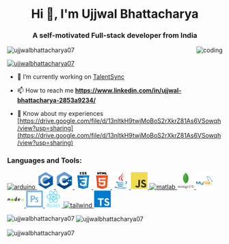<h1 align="center">Hi 👋, I'm Ujjwal Bhattacharya</h1>
<h3 align="center">A self-motivated Full-stack developer from India</h3>
<img align="right" alt="coding" width"500" src="https://i.gifer.com/STRh.gif">
<p align="left"> <img src="https://komarev.com/ghpvc/?username=ujjwalbhattacharya07&label=Profile%20views&color=0e75b6&style=flat" alt="ujjwalbhattacharya07" /> </p>

<p align="left"> <a href="https://github.com/ryo-ma/github-profile-trophy"><img src="https://github-profile-trophy.vercel.app/?username=ujjwalbhattacharya07" alt="ujjwalbhattacharya07" /></a> </p>

- 🔭 I’m currently working on [TalentSync](https://github.com/ujjwalbhattacharya07/TalentSync-web3conf)

- 📫 How to reach me **https://www.linkedin.com/in/ujjwal-bhattacharya-2853a9234/**

- 📄 Know about my experiences [https://drive.google.com/file/d/13nltkH9twjMoBoS2rXkrZ81As6VSowqh/view?usp=sharing](https://drive.google.com/file/d/13nltkH9twjMoBoS2rXkrZ81As6VSowqh/view?usp=sharing)



<h3 align="left">Languages and Tools:</h3>
<p align="left"> <a href="https://www.arduino.cc/" target="_blank" rel="noreferrer"> <img src="https://cdn.worldvectorlogo.com/logos/arduino-1.svg" alt="arduino" width="40" height="40"/> </a> <a href="https://www.cprogramming.com/" target="_blank" rel="noreferrer"> <img src="https://raw.githubusercontent.com/devicons/devicon/master/icons/c/c-original.svg" alt="c" width="40" height="40"/> </a> <a href="https://www.w3schools.com/cpp/" target="_blank" rel="noreferrer"> <img src="https://raw.githubusercontent.com/devicons/devicon/master/icons/cplusplus/cplusplus-original.svg" alt="cplusplus" width="40" height="40"/> </a> <a href="https://www.w3schools.com/css/" target="_blank" rel="noreferrer"> <img src="https://raw.githubusercontent.com/devicons/devicon/master/icons/css3/css3-original-wordmark.svg" alt="css3" width="40" height="40"/> </a> <a href="https://www.w3.org/html/" target="_blank" rel="noreferrer"> <img src="https://raw.githubusercontent.com/devicons/devicon/master/icons/html5/html5-original-wordmark.svg" alt="html5" width="40" height="40"/> </a> <a href="https://www.java.com" target="_blank" rel="noreferrer"> <img src="https://raw.githubusercontent.com/devicons/devicon/master/icons/java/java-original.svg" alt="java" width="40" height="40"/> </a> <a href="https://developer.mozilla.org/en-US/docs/Web/JavaScript" target="_blank" rel="noreferrer"> <img src="https://raw.githubusercontent.com/devicons/devicon/master/icons/javascript/javascript-original.svg" alt="javascript" width="40" height="40"/> </a> <a href="https://www.mathworks.com/" target="_blank" rel="noreferrer"> <img src="https://upload.wikimedia.org/wikipedia/commons/2/21/Matlab_Logo.png" alt="matlab" width="40" height="40"/> </a> <a href="https://www.mongodb.com/" target="_blank" rel="noreferrer"> <img src="https://raw.githubusercontent.com/devicons/devicon/master/icons/mongodb/mongodb-original-wordmark.svg" alt="mongodb" width="40" height="40"/> </a> <a href="https://www.mysql.com/" target="_blank" rel="noreferrer"> <img src="https://raw.githubusercontent.com/devicons/devicon/master/icons/mysql/mysql-original-wordmark.svg" alt="mysql" width="40" height="40"/> </a> <a href="https://nodejs.org" target="_blank" rel="noreferrer"> <img src="https://raw.githubusercontent.com/devicons/devicon/master/icons/nodejs/nodejs-original-wordmark.svg" alt="nodejs" width="40" height="40"/> </a> <a href="https://www.photoshop.com/en" target="_blank" rel="noreferrer"> <img src="https://raw.githubusercontent.com/devicons/devicon/master/icons/photoshop/photoshop-line.svg" alt="photoshop" width="40" height="40"/> </a> <a href="https://reactjs.org/" target="_blank" rel="noreferrer"> <img src="https://raw.githubusercontent.com/devicons/devicon/master/icons/react/react-original-wordmark.svg" alt="react" width="40" height="40"/> </a> <a href="https://tailwindcss.com/" target="_blank" rel="noreferrer"> <img src="https://www.vectorlogo.zone/logos/tailwindcss/tailwindcss-icon.svg" alt="tailwind" width="40" height="40"/> </a> <a href="https://www.typescriptlang.org/" target="_blank" rel="noreferrer"> <img src="https://raw.githubusercontent.com/devicons/devicon/master/icons/typescript/typescript-original.svg" alt="typescript" width="40" height="40"/> </a> </p>

<p><img align="left" src="https://github-readme-stats.vercel.app/api/top-langs?username=ujjwalbhattacharya07&show_icons=true&locale=en&layout=compact" alt="ujjwalbhattacharya07" /></p>

<p>&nbsp;<img align="center" src="https://github-readme-stats.vercel.app/api?username=ujjwalbhattacharya07&show_icons=true&locale=en" alt="ujjwalbhattacharya07" /></p>

<p><img align="center" src="https://github-readme-streak-stats.herokuapp.com/?user=ujjwalbhattacharya07&" alt="ujjwalbhattacharya07" /></p>
